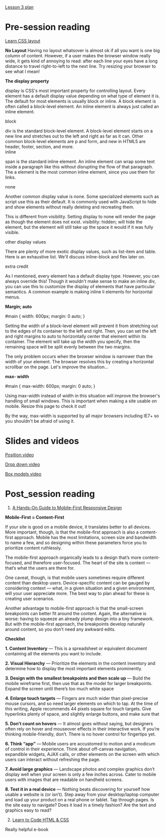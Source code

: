 [Lesson 3 plan](https://learningcentral.cf.ac.uk/bbcswebdav/pid-4455013-dt-content-rid-7858971_2/courses/1718-CM6112/LessonPlanCSSLayout.pdf)

# Pre-session reading
[Learn CSS layout](http://learnlayout.com/)

**No Layout**
Having no layout whatsover is almost ok if all you want is one big column of content. However, if a user makes the browser window really wide, it gets kind of annoying to read: after each line your eyes have a long distance to travel right-to-left to the next line. Try resizing your browser to see what I mean!

**The display property**

display is CSS's most important property for controlling layout. Every element has a default display value depending on what type of element it is. The default for most elements is usually block or inline. A block element is often called a block-level element. An inline element is always just called an inline element.

block

<div>
div is the standard block-level element. A block-level element starts on a new line and stretches out to the left and right as far as it can. Other common block-level elements are p and form, and new in HTML5 are header, footer, section, and more.

</div>
inline

span is the standard inline element. An inline element can wrap some text inside a paragraph <span> like this </span> without disrupting the flow of that paragraph. The a element is the most common inline element, since you use them for links.

none

Another common display value is none. Some specialized elements such as script use this as their default. It is commonly used with JavaScript to hide and show elements without really deleting and recreating them.

This is different from visibility. Setting display to none will render the page as though the element does not exist. visibility: hidden; will hide the element, but the element will still take up the space it would if it was fully visible.

other display values

There are plenty of more exotic display values, such as list-item and table. Here is an exhaustive list. We'll discuss inline-block and flex later on.

extra credit

As I mentioned, every element has a default display type. However, you can always override this! Though it wouldn't make sense to make an inline div, you can use this to customize the display of elements that have particular semantics. A common example is making inline li elements for horizontal menus.

**Margin; auto**

#main {
  width: 600px;
  margin: 0 auto; 
}
<div id="main">
Setting the width of a block-level element will prevent it from stretching out to the edges of its container to the left and right. Then, you can set the left and right margins to auto to horizontally center that element within its container. The element will take up the width you specify, then the remaining space will be split evenly between the two margins.

The only problem occurs when the browser window is narrower than the width of your element. The browser resolves this by creating a horizontal scrollbar on the page. Let's improve the situation...

**max- width**

#main {
  max-width: 600px;
  margin: 0 auto; 
}
<div id="main">
Using max-width instead of width in this situation will improve the browser's handling of small windows. This is important when making a site usable on mobile. Resize this page to check it out!

By the way, max-width is supported by all major browsers including IE7+ so you shouldn't be afraid of using it.

# Slides and videos

[Position video](https://learningcentral.cf.ac.uk/bbcswebdav/pid-4459839-dt-content-rid-7897449_2/xid-7897449_2)

[Drop down video](https://learningcentral.cf.ac.uk/bbcswebdav/pid-4459843-dt-content-rid-7897461_2/xid-7897461_2)

[Box models video](https://learningcentral.cf.ac.uk/bbcswebdav/pid-4459865-dt-content-rid-7897469_2/xid-7897469_2)

# Post_session reading

1) [A Hands-On Guide to Mobile-First Responsive Design](https://www.uxpin.com/studio/blog/a-hands-on-guide-to-mobile-first-design/)

**Mobile-First = Content-First**

If your site is good on a mobile device, it translates better to all devices. More important, though, is that the mobile-first approach is also a content-first approach. Mobile has the most limitations, screen size and bandwidth to name a few, and so designing within these parameters force you to prioritize content ruthlessly.

The mobile-first approach organically leads to a design that’s more content-focused, and therefore user-focused. The heart of the site is content — that’s what the users are there for.

One caveat, though, is that mobile users sometimes require different content than desktop users. Device-specific content can be gauged by considering context — what, in a given situation and a given environment, will your user appreciate more. The best way to plan ahead for these is creating user scenarios.

Another advantage to mobile-first approach is that the small-screen breakpoints can better fit around the content. Again, the alternative is worse: having to squeeze an already plump design into a tiny framework. But with the mobile-first approach, the breakpoints develop naturally around content, so you don’t need any awkward edits.

**Checklist**

**1. Content Inventory** — This is a spreadsheet or equivalent document containing all the elements you want to include.

**2. Visual Hierarchy** — Prioritize the elements in the content inventory and determine how to display the most important elements prominently.

**3. Design with the smallest breakpoints and then scale up** — Build the mobile wireframe first, then use that as the model for larger breakpoints. Expand the screen until there’s too much white space

**4. Enlarge touch targets** — Fingers are much wider than pixel-precise mouse cursors, and so need larger elements on which to tap. At the time of this writing, Apple recommends 44 pixels square for touch targets. Give hyperlinks plenty of space, and slightly enlarge buttons, and make sure that

**5. Don’t count on hovers** — It almost goes without saying, but designers often rely on hover and mouseover effects in their interactive work. If you’re thinking mobile-friendly, don’t. There is no hover control for fingertips yet.

**6. Think “app”** — Mobile users are accustomed to motion and a modicum of control in their experience. Think about off-canvas navigation, expandible widgets, AJAX calls, or other elements on the screen with which users can interact without refreshing the page.

**7. Avoid large graphics** — Landscape photos and complex graphics don’t display well when your screen is only a few inches across. Cater to mobile users with images that are readable on handheld screens.

**8. Test it in a real device** — Nothing beats discovering for yourself how usable a website is (or isn’t). Step away from your desktop/laptop computer and load up your product on a real phone or tablet. Tap through pages. Is the site easy to navigate? Does it load in a timely fashion? Are the text and graphics easy to read?

2) [Learn to Code HTML & CSS](https://learn.shayhowe.com/html-css/)

Really helpful e-book
